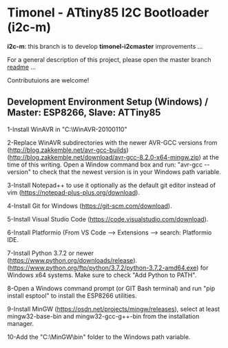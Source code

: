 Timonel - ATtiny85 I2C Bootloader (i2c-m)
=========================================
__i2c-m__: this branch is to develop __timonel-i2cmaster__ improvements ...

For a general description of this project, please open the master branch [readme](../master/README.md) ...

Contributuions are welcome!

Development Environment Setup (Windows) / Master: ESP8266, Slave: ATTiny85
--------------------------------------------------------------------------
1-Install WinAVR in "C:\WinAVR-20100110"

2-Replace WinAVR subdirectories with the newer AVR-GCC versions from (http://blog.zakkemble.net/avr-gcc-builds)
  (http://blog.zakkemble.net/download/avr-gcc-8.2.0-x64-mingw.zip) at the time of this writing.
  Open a Window command box and run: "avr-gcc --version" to check that the newest version is in your Windows path variable.
  
3-Install Notepad++ to use it optionally as the default git editor instead of vim (https://notepad-plus-plus.org/download).

4-Install Git for Windows (https://git-scm.com/download).

5-Install Visual Studio Code (https://code.visualstudio.com/download).

6-Install Platformio (From VS Code --> Extensions --> search: Platformio IDE.

7-Install Python 3.7.2 or newer (https://www.python.org/downloads/release).
  (https://www.python.org/ftp/python/3.7.2/python-3.7.2-amd64.exe) for Windows x64 systems.
  Make sure to check "Add Python to PATH".
  
8-Open a Windows command prompt (or GIT Bash terminal) and run "pip install esptool"
  to install the ESP8266 utilities.
  
9-Install MinGW (https://osdn.net/projects/mingw/releases), select at least
  mingw32-base-bin and mingw32-gcc-g++-bin from the installation manager.
  
10-Add the "C:\MinGW\bin" folder to the Windows path variable.
